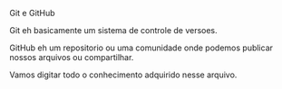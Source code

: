 Git e GitHub


Git eh basicamente um sistema de controle de versoes.

GitHub eh um repositorio ou uma comunidade onde podemos publicar nossos arquivos ou compartilhar.

Vamos digitar todo o conhecimento adquirido nesse arquivo.
